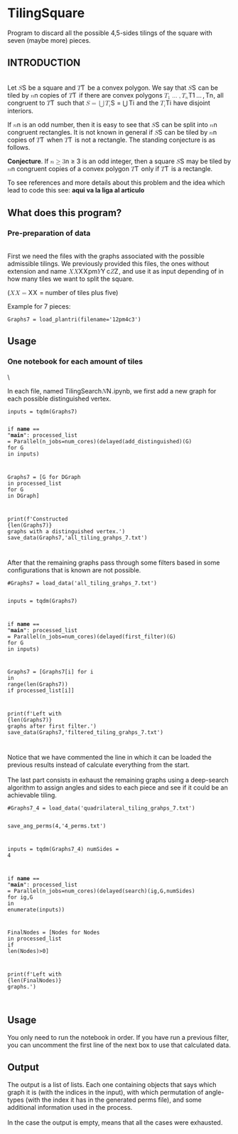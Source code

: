 <!doctype html>
<html>
<head>
<meta charset="utf-8">
<link rel="stylesheet" href="https://cdnjs.cloudflare.com/ajax/libs/github-markdown-css/3.0.1/github-markdown.min.css">
<link rel="stylesheet" href="https://cdn.jsdelivr.net/npm/highlight.js@9.18.1/lib/index.min.js">
<link rel="stylesheet" href="https://cdn.jsdelivr.net/npm/katex@0.11.1/dist/katex.min.css">
<link rel="stylesheet" href="https://cdn.jsdelivr.net/npm/markdown-it-texmath@0.6.5/css/texmath.css">
<link rel="stylesheet" href="https://gitcdn.xyz/repo/goessner/mdmath/master/css/vscode-texmath.css">

</head>
<body class="markdown-body">
<h1 id="tilingsquare-2" data-line="0" class="code-line">TilingSquare</h1>
<p data-line="1" class="code-line">Program to discard all the possible 4,5-sides tilings of the square with seven (maybe more) pieces.</p>
<h2 id="introduction-2" data-line="3" class="code-line">INTRODUCTION</h2>
<p data-line="4" class="code-line"><br>
Let <eq><span class="katex"><span class="katex-mathml"><math xmlns="http://www.w3.org/1998/Math/MathML"><semantics><mrow><mi>S</mi></mrow><annotation encoding="application/x-tex">S</annotation></semantics></math></span><span class="katex-html" aria-hidden="true"><span class="base"><span class="strut" style="height:0.68333em;vertical-align:0em;"></span><span class="mord mathdefault" style="margin-right:0.05764em;">S</span></span></span></span></eq> be a square and <eq><span class="katex"><span class="katex-mathml"><math xmlns="http://www.w3.org/1998/Math/MathML"><semantics><mrow><mi>T</mi></mrow><annotation encoding="application/x-tex">T</annotation></semantics></math></span><span class="katex-html" aria-hidden="true"><span class="base"><span class="strut" style="height:0.68333em;vertical-align:0em;"></span><span class="mord mathdefault" style="margin-right:0.13889em;">T</span></span></span></span></eq> be a convex polygon. We say that <eq><span class="katex"><span class="katex-mathml"><math xmlns="http://www.w3.org/1998/Math/MathML"><semantics><mrow><mi>S</mi></mrow><annotation encoding="application/x-tex">S</annotation></semantics></math></span><span class="katex-html" aria-hidden="true"><span class="base"><span class="strut" style="height:0.68333em;vertical-align:0em;"></span><span class="mord mathdefault" style="margin-right:0.05764em;">S</span></span></span></span></eq> can be tiled by <eq><span class="katex"><span class="katex-mathml"><math xmlns="http://www.w3.org/1998/Math/MathML"><semantics><mrow><mi>n</mi></mrow><annotation encoding="application/x-tex">n</annotation></semantics></math></span><span class="katex-html" aria-hidden="true"><span class="base"><span class="strut" style="height:0.43056em;vertical-align:0em;"></span><span class="mord mathdefault">n</span></span></span></span></eq> copies of <eq><span class="katex"><span class="katex-mathml"><math xmlns="http://www.w3.org/1998/Math/MathML"><semantics><mrow><mi>T</mi></mrow><annotation encoding="application/x-tex">T</annotation></semantics></math></span><span class="katex-html" aria-hidden="true"><span class="base"><span class="strut" style="height:0.68333em;vertical-align:0em;"></span><span class="mord mathdefault" style="margin-right:0.13889em;">T</span></span></span></span></eq> if there are convex polygons <eq><span class="katex"><span class="katex-mathml"><math xmlns="http://www.w3.org/1998/Math/MathML"><semantics><mrow><msub><mi>T</mi><mn>1</mn></msub><mo>…</mo><mo separator="true">,</mo><msub><mi>T</mi><mi>n</mi></msub></mrow><annotation encoding="application/x-tex">T_1\dots,T_n</annotation></semantics></math></span><span class="katex-html" aria-hidden="true"><span class="base"><span class="strut" style="height:0.8777699999999999em;vertical-align:-0.19444em;"></span><span class="mord"><span class="mord mathdefault" style="margin-right:0.13889em;">T</span><span class="msupsub"><span class="vlist-t vlist-t2"><span class="vlist-r"><span class="vlist" style="height:0.30110799999999993em;"><span style="top:-2.5500000000000003em;margin-left:-0.13889em;margin-right:0.05em;"><span class="pstrut" style="height:2.7em;"></span><span class="sizing reset-size6 size3 mtight"><span class="mord mtight">1</span></span></span></span><span class="vlist-s">​</span></span><span class="vlist-r"><span class="vlist" style="height:0.15em;"><span></span></span></span></span></span></span><span class="mspace" style="margin-right:0.16666666666666666em;"></span><span class="minner">…</span><span class="mspace" style="margin-right:0.16666666666666666em;"></span><span class="mpunct">,</span><span class="mspace" style="margin-right:0.16666666666666666em;"></span><span class="mord"><span class="mord mathdefault" style="margin-right:0.13889em;">T</span><span class="msupsub"><span class="vlist-t vlist-t2"><span class="vlist-r"><span class="vlist" style="height:0.151392em;"><span style="top:-2.5500000000000003em;margin-left:-0.13889em;margin-right:0.05em;"><span class="pstrut" style="height:2.7em;"></span><span class="sizing reset-size6 size3 mtight"><span class="mord mathdefault mtight">n</span></span></span></span><span class="vlist-s">​</span></span><span class="vlist-r"><span class="vlist" style="height:0.15em;"><span></span></span></span></span></span></span></span></span></span></eq>, all congruent to <eq><span class="katex"><span class="katex-mathml"><math xmlns="http://www.w3.org/1998/Math/MathML"><semantics><mrow><mi>T</mi></mrow><annotation encoding="application/x-tex">T</annotation></semantics></math></span><span class="katex-html" aria-hidden="true"><span class="base"><span class="strut" style="height:0.68333em;vertical-align:0em;"></span><span class="mord mathdefault" style="margin-right:0.13889em;">T</span></span></span></span></eq> such that <eq><span class="katex"><span class="katex-mathml"><math xmlns="http://www.w3.org/1998/Math/MathML"><semantics><mrow><mi>S</mi><mo>=</mo><mo>⋃</mo><msub><mi>T</mi><mi>i</mi></msub></mrow><annotation encoding="application/x-tex">S=\bigcup T_i</annotation></semantics></math></span><span class="katex-html" aria-hidden="true"><span class="base"><span class="strut" style="height:0.68333em;vertical-align:0em;"></span><span class="mord mathdefault" style="margin-right:0.05764em;">S</span><span class="mspace" style="margin-right:0.2777777777777778em;"></span><span class="mrel">=</span><span class="mspace" style="margin-right:0.2777777777777778em;"></span></span><span class="base"><span class="strut" style="height:1.00001em;vertical-align:-0.25001em;"></span><span class="mop op-symbol small-op" style="position:relative;top:-0.0000050000000000050004em;">⋃</span><span class="mspace" style="margin-right:0.16666666666666666em;"></span><span class="mord"><span class="mord mathdefault" style="margin-right:0.13889em;">T</span><span class="msupsub"><span class="vlist-t vlist-t2"><span class="vlist-r"><span class="vlist" style="height:0.31166399999999994em;"><span style="top:-2.5500000000000003em;margin-left:-0.13889em;margin-right:0.05em;"><span class="pstrut" style="height:2.7em;"></span><span class="sizing reset-size6 size3 mtight"><span class="mord mathdefault mtight">i</span></span></span></span><span class="vlist-s">​</span></span><span class="vlist-r"><span class="vlist" style="height:0.15em;"><span></span></span></span></span></span></span></span></span></span></eq> and the <eq><span class="katex"><span class="katex-mathml"><math xmlns="http://www.w3.org/1998/Math/MathML"><semantics><mrow><msub><mi>T</mi><mi>i</mi></msub></mrow><annotation encoding="application/x-tex">T_i</annotation></semantics></math></span><span class="katex-html" aria-hidden="true"><span class="base"><span class="strut" style="height:0.83333em;vertical-align:-0.15em;"></span><span class="mord"><span class="mord mathdefault" style="margin-right:0.13889em;">T</span><span class="msupsub"><span class="vlist-t vlist-t2"><span class="vlist-r"><span class="vlist" style="height:0.31166399999999994em;"><span style="top:-2.5500000000000003em;margin-left:-0.13889em;margin-right:0.05em;"><span class="pstrut" style="height:2.7em;"></span><span class="sizing reset-size6 size3 mtight"><span class="mord mathdefault mtight">i</span></span></span></span><span class="vlist-s">​</span></span><span class="vlist-r"><span class="vlist" style="height:0.15em;"><span></span></span></span></span></span></span></span></span></span></eq> have disjoint interiors.</p>
<p data-line="7" class="code-line">If <eq><span class="katex"><span class="katex-mathml"><math xmlns="http://www.w3.org/1998/Math/MathML"><semantics><mrow><mi>n</mi></mrow><annotation encoding="application/x-tex">n</annotation></semantics></math></span><span class="katex-html" aria-hidden="true"><span class="base"><span class="strut" style="height:0.43056em;vertical-align:0em;"></span><span class="mord mathdefault">n</span></span></span></span></eq> is an odd number, then it is easy to see that <eq><span class="katex"><span class="katex-mathml"><math xmlns="http://www.w3.org/1998/Math/MathML"><semantics><mrow><mi>S</mi></mrow><annotation encoding="application/x-tex">S</annotation></semantics></math></span><span class="katex-html" aria-hidden="true"><span class="base"><span class="strut" style="height:0.68333em;vertical-align:0em;"></span><span class="mord mathdefault" style="margin-right:0.05764em;">S</span></span></span></span></eq> can be split into <eq><span class="katex"><span class="katex-mathml"><math xmlns="http://www.w3.org/1998/Math/MathML"><semantics><mrow><mi>n</mi></mrow><annotation encoding="application/x-tex">n</annotation></semantics></math></span><span class="katex-html" aria-hidden="true"><span class="base"><span class="strut" style="height:0.43056em;vertical-align:0em;"></span><span class="mord mathdefault">n</span></span></span></span></eq> congruent rectangles. It is not known in general if <eq><span class="katex"><span class="katex-mathml"><math xmlns="http://www.w3.org/1998/Math/MathML"><semantics><mrow><mi>S</mi></mrow><annotation encoding="application/x-tex">S</annotation></semantics></math></span><span class="katex-html" aria-hidden="true"><span class="base"><span class="strut" style="height:0.68333em;vertical-align:0em;"></span><span class="mord mathdefault" style="margin-right:0.05764em;">S</span></span></span></span></eq> can be tiled by <eq><span class="katex"><span class="katex-mathml"><math xmlns="http://www.w3.org/1998/Math/MathML"><semantics><mrow><mi>n</mi></mrow><annotation encoding="application/x-tex">n</annotation></semantics></math></span><span class="katex-html" aria-hidden="true"><span class="base"><span class="strut" style="height:0.43056em;vertical-align:0em;"></span><span class="mord mathdefault">n</span></span></span></span></eq> copies of <eq><span class="katex"><span class="katex-mathml"><math xmlns="http://www.w3.org/1998/Math/MathML"><semantics><mrow><mi>T</mi></mrow><annotation encoding="application/x-tex">T</annotation></semantics></math></span><span class="katex-html" aria-hidden="true"><span class="base"><span class="strut" style="height:0.68333em;vertical-align:0em;"></span><span class="mord mathdefault" style="margin-right:0.13889em;">T</span></span></span></span></eq> when <eq><span class="katex"><span class="katex-mathml"><math xmlns="http://www.w3.org/1998/Math/MathML"><semantics><mrow><mi>T</mi></mrow><annotation encoding="application/x-tex">T</annotation></semantics></math></span><span class="katex-html" aria-hidden="true"><span class="base"><span class="strut" style="height:0.68333em;vertical-align:0em;"></span><span class="mord mathdefault" style="margin-right:0.13889em;">T</span></span></span></span></eq> is not a rectangle. The standing conjecture is as follows.</p>
<p data-line="9" class="code-line"><strong>Conjecture</strong>. If <eq><span class="katex"><span class="katex-mathml"><math xmlns="http://www.w3.org/1998/Math/MathML"><semantics><mrow><mi>n</mi><mo>≥</mo><mn>3</mn></mrow><annotation encoding="application/x-tex">n\ge 3</annotation></semantics></math></span><span class="katex-html" aria-hidden="true"><span class="base"><span class="strut" style="height:0.7719400000000001em;vertical-align:-0.13597em;"></span><span class="mord mathdefault">n</span><span class="mspace" style="margin-right:0.2777777777777778em;"></span><span class="mrel">≥</span><span class="mspace" style="margin-right:0.2777777777777778em;"></span></span><span class="base"><span class="strut" style="height:0.64444em;vertical-align:0em;"></span><span class="mord">3</span></span></span></span></eq> is an odd integer, then a square <eq><span class="katex"><span class="katex-mathml"><math xmlns="http://www.w3.org/1998/Math/MathML"><semantics><mrow><mi>S</mi></mrow><annotation encoding="application/x-tex">S</annotation></semantics></math></span><span class="katex-html" aria-hidden="true"><span class="base"><span class="strut" style="height:0.68333em;vertical-align:0em;"></span><span class="mord mathdefault" style="margin-right:0.05764em;">S</span></span></span></span></eq> may be tiled by <eq><span class="katex"><span class="katex-mathml"><math xmlns="http://www.w3.org/1998/Math/MathML"><semantics><mrow><mi>n</mi></mrow><annotation encoding="application/x-tex">n</annotation></semantics></math></span><span class="katex-html" aria-hidden="true"><span class="base"><span class="strut" style="height:0.43056em;vertical-align:0em;"></span><span class="mord mathdefault">n</span></span></span></span></eq> congruent copies of a convex polygon <eq><span class="katex"><span class="katex-mathml"><math xmlns="http://www.w3.org/1998/Math/MathML"><semantics><mrow><mi>T</mi></mrow><annotation encoding="application/x-tex">T</annotation></semantics></math></span><span class="katex-html" aria-hidden="true"><span class="base"><span class="strut" style="height:0.68333em;vertical-align:0em;"></span><span class="mord mathdefault" style="margin-right:0.13889em;">T</span></span></span></span></eq> only if <eq><span class="katex"><span class="katex-mathml"><math xmlns="http://www.w3.org/1998/Math/MathML"><semantics><mrow><mi>T</mi></mrow><annotation encoding="application/x-tex">T</annotation></semantics></math></span><span class="katex-html" aria-hidden="true"><span class="base"><span class="strut" style="height:0.68333em;vertical-align:0em;"></span><span class="mord mathdefault" style="margin-right:0.13889em;">T</span></span></span></span></eq> is a rectangle.</p>
<p data-line="11" class="code-line">To see references and more details about this problem and the idea which lead to code this see: <strong>aqui va la liga al articulo</strong></p>
<h2 id="what-does-this-program-2" data-line="13" class="code-line">What does this program?</h2>
<h3 id="pre-preparation-of-data-2" data-line="15" class="code-line">Pre-preparation of data</h3>
<p data-line="16" class="code-line"><br>
First we need the files with the graphs associated with the possible admissible tilings. We previously provided this files, the ones without extension and name <eq><span class="katex"><span class="katex-mathml"><math xmlns="http://www.w3.org/1998/Math/MathML"><semantics><mrow><mi>X</mi><mi>X</mi></mrow><annotation encoding="application/x-tex">XX</annotation></semantics></math></span><span class="katex-html" aria-hidden="true"><span class="base"><span class="strut" style="height:0.68333em;vertical-align:0em;"></span><span class="mord mathdefault" style="margin-right:0.07847em;">X</span><span class="mord mathdefault" style="margin-right:0.07847em;">X</span></span></span></span></eq>pm<eq><span class="katex"><span class="katex-mathml"><math xmlns="http://www.w3.org/1998/Math/MathML"><semantics><mrow><mi>Y</mi></mrow><annotation encoding="application/x-tex">Y</annotation></semantics></math></span><span class="katex-html" aria-hidden="true"><span class="base"><span class="strut" style="height:0.68333em;vertical-align:0em;"></span><span class="mord mathdefault" style="margin-right:0.22222em;">Y</span></span></span></span></eq>c<eq><span class="katex"><span class="katex-mathml"><math xmlns="http://www.w3.org/1998/Math/MathML"><semantics><mrow><mi>Z</mi></mrow><annotation encoding="application/x-tex">Z</annotation></semantics></math></span><span class="katex-html" aria-hidden="true"><span class="base"><span class="strut" style="height:0.68333em;vertical-align:0em;"></span><span class="mord mathdefault" style="margin-right:0.07153em;">Z</span></span></span></span></eq>, and use it as input depending of in how many tiles we want to split the square.</p>
<p data-line="19" class="code-line">(<eq><span class="katex"><span class="katex-mathml"><math xmlns="http://www.w3.org/1998/Math/MathML"><semantics><mrow><mi>X</mi><mi>X</mi><mo>=</mo></mrow><annotation encoding="application/x-tex">XX=</annotation></semantics></math></span><span class="katex-html" aria-hidden="true"><span class="base"><span class="strut" style="height:0.68333em;vertical-align:0em;"></span><span class="mord mathdefault" style="margin-right:0.07847em;">X</span><span class="mord mathdefault" style="margin-right:0.07847em;">X</span><span class="mspace" style="margin-right:0.2777777777777778em;"></span><span class="mrel">=</span></span></span></span></eq> number of tiles plus five)</p>
<p data-line="21" class="code-line">Example for 7 pieces:</p>
<pre><code data-line="22" class="code-line language-python"><div>Graphs7 = load_plantri(filename=<span class="hljs-string">&#x27;12pm4c3&#x27;</span>)
</div></code></pre>
<h2 id="usage-4" data-line="26" class="code-line">Usage</h2>
<h3 id="one-notebook-for-each-amount-of-tiles-2" data-line="27" class="code-line">One notebook for each amount of tiles</h3>
<p data-line="28" class="code-line">\</p>
<p data-line="30" class="code-line">In each file, named TilingSearch<eq><span class="katex"><span class="katex-mathml"><math xmlns="http://www.w3.org/1998/Math/MathML"><semantics><mrow><mi>N</mi></mrow><annotation encoding="application/x-tex">N</annotation></semantics></math></span><span class="katex-html" aria-hidden="true"><span class="base"><span class="strut" style="height:0.68333em;vertical-align:0em;"></span><span class="mord mathdefault" style="margin-right:0.10903em;">N</span></span></span></span></eq>.ipynb, we first add a new graph for each possible distinguished vertex.</p>
<pre><code data-line="32" class="code-line language-python"><div>inputs = tqdm(Graphs7)

<span class="hljs-keyword">if</span> __name__ == <span class="hljs-string">&quot;__main__&quot;</span>:
    processed_list = Parallel(n_jobs=num_cores)(delayed(add_distinguished)(G) <span class="hljs-keyword">for</span> G <span class="hljs-keyword">in</span> inputs)

Graphs7 = [G <span class="hljs-keyword">for</span> DGraph <span class="hljs-keyword">in</span> processed_list <span class="hljs-keyword">for</span> G <span class="hljs-keyword">in</span> DGraph]

print(<span class="hljs-string">f&#x27;Constructed <span class="hljs-subst">{<span class="hljs-built_in">len</span>(Graphs7)}</span> graphs with a distinguished vertex.&#x27;</span>)
save_data(Graphs7,<span class="hljs-string">&#x27;all_tiling_grahps_7.txt&#x27;</span>)
</div></code></pre>
<p data-line="44" class="code-line">After that the remaining graphs pass through some filters based in some configurations that is known are not possible.</p>
<pre><code data-line="46" class="code-line language-python"><div><span class="hljs-comment">#Graphs7 = load_data(&#x27;all_tiling_grahps_7.txt&#x27;)</span>

inputs = tqdm(Graphs7)

<span class="hljs-keyword">if</span> __name__ == <span class="hljs-string">&quot;__main__&quot;</span>:
    processed_list = Parallel(n_jobs=num_cores)(delayed(first_filter)(G) <span class="hljs-keyword">for</span> G <span class="hljs-keyword">in</span> inputs)

Graphs7 = [Graphs7[i] <span class="hljs-keyword">for</span> i <span class="hljs-keyword">in</span> <span class="hljs-built_in">range</span>(<span class="hljs-built_in">len</span>(Graphs7)) <span class="hljs-keyword">if</span> processed_list[i]]

print(<span class="hljs-string">f&#x27;Left with <span class="hljs-subst">{<span class="hljs-built_in">len</span>(Graphs7)}</span> graphs after first filter.&#x27;</span>)
save_data(Graphs7,<span class="hljs-string">&#x27;filtered_tiling_grahps_7.txt&#x27;</span>)
</div></code></pre>
<p data-line="60" class="code-line">Notice that we have commented the line in which it can be loaded the previous results instead of calculate everything from the start.
<br>
<br>
The last part consists in exhaust the remaining graphs using a deep-search algorithm to assign angles and sides to each piece and see if it could be an achievable tiling.</p>
<pre><code data-line="65" class="code-line language-python"><div><span class="hljs-comment">#Graphs7_4 = load_data(&#x27;quadrilateral_tiling_grahps_7.txt&#x27;)</span>

save_ang_perms(<span class="hljs-number">4</span>,<span class="hljs-string">&#x27;4_perms.txt&#x27;</span>)

inputs = tqdm(Graphs7_4)
numSides = <span class="hljs-number">4</span>

<span class="hljs-keyword">if</span> __name__ == <span class="hljs-string">&quot;__main__&quot;</span>:
    processed_list = Parallel(n_jobs=num_cores)(delayed(search)(ig,G,numSides) <span class="hljs-keyword">for</span> ig,G <span class="hljs-keyword">in</span> <span class="hljs-built_in">enumerate</span>(inputs))

FinalNodes = [Nodes <span class="hljs-keyword">for</span> Nodes <span class="hljs-keyword">in</span> processed_list <span class="hljs-keyword">if</span> <span class="hljs-built_in">len</span>(Nodes)&gt;<span class="hljs-number">0</span>]

print(<span class="hljs-string">f&#x27;Left with <span class="hljs-subst">{<span class="hljs-built_in">len</span>(FinalNodes)}</span> graphs.&#x27;</span>)
</div></code></pre>
<h2 id="usage-5" data-line="81" class="code-line">Usage</h2>
<p data-line="83" class="code-line">You only need to run the notebook in order. If you have run a previous filter, you can uncomment the first line of the next box to use that calculated data.</p>
<h2 id="output-2" data-line="85" class="code-line">Output</h2>
<p data-line="86" class="code-line">The output is a list of lists. Each one containing objects that says which graph it is (with the indices in the input), with which permutation of angle-types (with the index it has in the generated perms file), and some additional information used in the process.
<br>
<br>
In the case the output is empty, means that all the cases were exhausted.</p>

</body></html>
